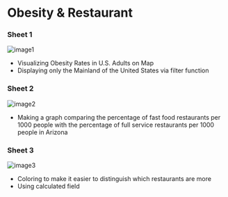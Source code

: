 # Obesity & Restaurant

### Sheet 1
![image1](https://github.com/K-IFRS/Tableau/assets/138772318/6f4ad6e2-ab47-4734-ad0d-c480ee3eb029)
* Visualizing Obesity Rates in U.S. Adults on Map 
* Displaying only the Mainland of the United States via filter function

### Sheet 2
![image2](https://github.com/K-IFRS/Tableau/assets/138772318/a656d49c-9f3f-4d0d-a99a-34cb87c20427)
* Making a graph comparing the percentage of fast food restaurants per 1000 people with the percentage of full service restaurants per 1000 people in Arizona

### Sheet 3
![image3](https://github.com/K-IFRS/Tableau/assets/138772318/2a0f6aab-933d-4e1a-a049-13783b17ab50)
* Coloring to make it easier to distinguish which restaurants are more
* Using calculated field

